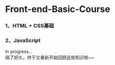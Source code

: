 # Front-end-Basic-Course

### 1、HTML + CSS基础

### 2、JavaScript


In progress...
<br>
隔了好久，终于又重新开始回顾这些知识啦~~
